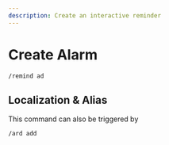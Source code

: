 ```yaml
---
description: Create an interactive reminder
---
```


# Create Alarm

```
/remind ad
```

## Localization & Alias

This command can also be triggered by

```
/ard add
```

